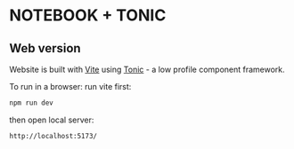 # NOTEBOOK + TONIC

## Web version 

Website is built with [Vite](https://vitejs.dev/guide/) using [Tonic](https://tonicframework.dev/) - a low profile component framework.

To run in a browser: 
run vite first:
```sh
npm run dev
```
then open local server:
```sh
http://localhost:5173/
```
